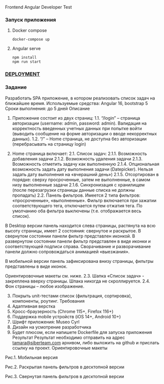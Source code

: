 Frontend Angular Developer Test
### Запуск приложения
1. Docker compose
   ```
   docker-compose up
   ```
3. Angular serve
   ```
   npm install
   npm run start
   ```

### [DEPLOYMENT](https://andrewmotevich.github.io/task-planner/)

### Задание
Разработать SPA приложение, в котором реализовать список задач на ближайшее время.
Используемые средства: Angular 16, bootstrap 5
Сроки выполнения: до 5 дней
Описание
1.	Приложение состоит из двух страниц:
1.1.	“/login” – страница авторизации (username: admin, password: admin).
Валидация на корректность введенных учетных данных при попытке войти (выводить сообщение на форме авторизации о вводе некорректных данных). 
1.2.	“/” – Home страница, не доступна без авторизации (перебрасывать на страницу login)

2.	Home страница включает:
2.1.	Список задач:
2.1.1.	 Возможность добавления задачи
2.1.2.	 Возможность удаления задачи
2.1.3.	 Возможность отметить задачу как выполненную
2.1.4.	 Опциональная возможность задать дату выполнения задачи (Datepicker). Нельзя задать дату выполнения на «вчерашний день»)
2.1.5.	 Отсортирован в порядке: сверху просроченные, затем не выполненные, в самом низу выполненные задачи
2.1.6.	 Синхронизация с хранилищем (после перезагрузки страницы данные списка не должны пропадать)
2.2.	Панель фильтров.
Имеется 2 типа фильтров: «просроченные», «выполненные». 
Фильтр включается при зажатии соответствующего тега, отключается путем отжатия тега. 
По умолчанию оба фильтра выключены (т.е. отображается весь список).

В Desktop версии панель находится слева страницы, растянута на всю высоту страницы, имеет 2 состояния: свернутое и раскрытое. В свернутом состоянии панели фильтр представлен иконкой. В развернутом состоянии панели фильтр представлен в виде иконки и соответствующей подписи справа. 
Сворачивание и разворачивание панели должно сопровождаться анимацией «выезжания». 

В мобильной версии панель зафиксирована внизу страницы, фильтры представлены в виде иконок.

Ориентировочные макеты см. ниже.
2.3.	Шапка «Список задач» - закреплена вверху страницы. Шпака никогда не скроллируется. 
2.4.	Фон страницы – любое изображение.

3.	Покрыть unit-тестами список (фильтрация, сортировка), компоненты, роутинг.
Требования
1.	Адаптивная верстка
2.	Кросс-браузерность (Chrome 115+, Firefox 116+)
3.	Поддержка mobile устройств (iOS 14+, Android 10+)
4.	Шрифт приложения: Museo Cyrl
5.	Дизайн на усмотрение разработчика
6.	Будет плюсом, если напишете Dockerfile  для запуска приложения
Результат
Результат необходимо отправить на адрес tamara@siberteam.com архивом, либо выложить на github и прислать ссылку на проект.
Ориентировочные макеты
 
Рис.1. Мобильная версия

Рис.2. Раскрытая панель фильтров в десктопной версии
 
Рис.3. Свернутая панель фильтров в десктопной версии
